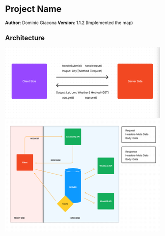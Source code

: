 # Project Name

**Author**: Dominic Giacona
**Version**: 1.1.2 (Implemented the map)

## Architecture
![Lab 6](img/Lab%206.png)
![Lab 7-8](img/Lab%207-8.png)
